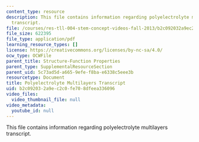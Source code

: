 ```yaml
---
content_type: resource
description: This file contains information regarding polyelectrolyte multilayers
  transcript.
file: /courses/res-tll-004-stem-concept-videos-fall-2013/b2c092032a9ec2c0fe708dfeea336096_MITRES_TLL-004F13_PolyMul.pdf
file_size: 622395
file_type: application/pdf
learning_resource_types: []
license: https://creativecommons.org/licenses/by-nc-sa/4.0/
ocw_type: OCWFile
parent_title: Structure-Function Properties
parent_type: SupplementalResourceSection
parent_uid: 5c73ad5d-a665-9efe-f8ba-e6338c5eee3b
resourcetype: Document
title: Polyelectrolyte Multilayers Transcript
uid: b2c09203-2a9e-c2c0-fe70-8dfeea336096
video_files:
  video_thumbnail_file: null
video_metadata:
  youtube_id: null
---
```

This file contains information regarding polyelectrolyte multilayers transcript.